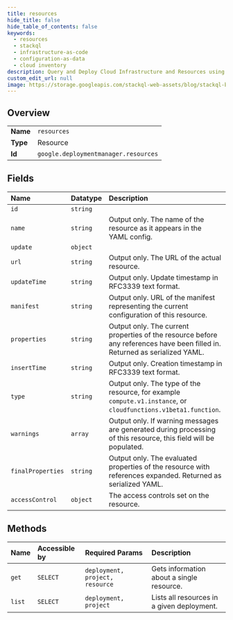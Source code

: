 ```yaml
---
title: resources
hide_title: false
hide_table_of_contents: false
keywords:
  - resources
  - stackql
  - infrastructure-as-code
  - configuration-as-data
  - cloud inventory
description: Query and Deploy Cloud Infrastructure and Resources using SQL
custom_edit_url: null
image: https://storage.googleapis.com/stackql-web-assets/blog/stackql-blog-post-featured-image.png
---
```

  
    

## Overview
<table><tbody>
<tr><td><b>Name</b></td><td><code>resources</code></td></tr>
<tr><td><b>Type</b></td><td>Resource</td></tr>
<tr><td><b>Id</b></td><td><code>google.deploymentmanager.resources</code></td></tr>
</tbody></table>

## Fields
| Name | Datatype | Description |
|:-----|:---------|:------------|
| `id` | `string` |  |
| `name` | `string` | Output only. The name of the resource as it appears in the YAML config. |
| `update` | `object` |  |
| `url` | `string` | Output only. The URL of the actual resource. |
| `updateTime` | `string` | Output only. Update timestamp in RFC3339 text format. |
| `manifest` | `string` | Output only. URL of the manifest representing the current configuration of this resource. |
| `properties` | `string` | Output only. The current properties of the resource before any references have been filled in. Returned as serialized YAML. |
| `insertTime` | `string` | Output only. Creation timestamp in RFC3339 text format. |
| `type` | `string` | Output only. The type of the resource, for example `compute.v1.instance`, or `cloudfunctions.v1beta1.function`. |
| `warnings` | `array` | Output only. If warning messages are generated during processing of this resource, this field will be populated. |
| `finalProperties` | `string` | Output only. The evaluated properties of the resource with references expanded. Returned as serialized YAML. |
| `accessControl` | `object` | The access controls set on the resource. |
## Methods
| Name | Accessible by | Required Params | Description |
|:-----|:--------------|:----------------|:------------|
| `get` | `SELECT` | `deployment, project, resource` | Gets information about a single resource. |
| `list` | `SELECT` | `deployment, project` | Lists all resources in a given deployment. |
